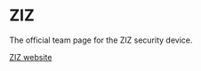 # ZIZ
The official team page for the ZIZ security device.  

[ZIZ website](https://timothyle.github.io/ziz/) 

